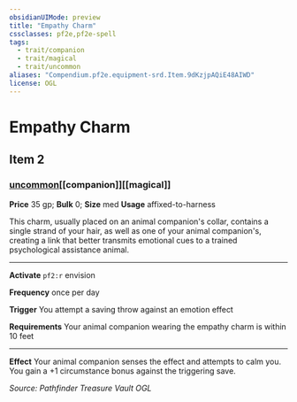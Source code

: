 ```yaml
---
obsidianUIMode: preview
title: "Empathy Charm"
cssclasses: pf2e,pf2e-spell
tags:
  - trait/companion
  - trait/magical
  - trait/uncommon
aliases: "Compendium.pf2e.equipment-srd.Item.9dKzjpAQiE48AIWD"
license: OGL
---
```

# Empathy Charm
## Item 2
### [uncommon](uncommon "Uncommon Rarity Trait")[[companion]][[magical]]


**Price** 35 gp; 
**Bulk** 0; **Size** med
**Usage** affixed-to-harness

This charm, usually placed on an animal companion's collar, contains a single strand of your hair, as well as one of your animal companion's, creating a link that better transmits emotional cues to a trained psychological assistance animal.

* * *

**Activate** `pf2:r` envision

**Frequency** once per day

**Trigger** You attempt a saving throw against an emotion effect

**Requirements** Your animal companion wearing the empathy charm is within 10 feet

* * *

**Effect** Your animal companion senses the effect and attempts to calm you. You gain a +1 circumstance bonus against the triggering save.

*Source: Pathfinder Treasure Vault*
*OGL*